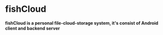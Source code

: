 # fishCloud

#### fishCloud is a personal file-cloud-storage system, it's consist of Android client and backend server
